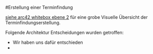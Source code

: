 #Erstellung einer Terminfindung

[siehe arc42 whitebox ebene 2](../arc42-template-DE.md) für eine grobe Visuelle Übersicht der Terminfindungserstellung.

Folgende Architektur Entscheidungen wurden getroffen:

- Wir haben uns dafür entschieden 
- 